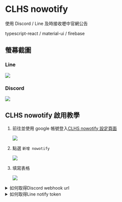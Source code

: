 # CLHS nowotify

使用 Discord / Line 及時接收壢中官網公告

typescript-react / material-ui / firebase

## 螢幕截圖

### Line

![](https://i.imgur.com/po8mLk0.png)

### Discord

![](https://i.imgur.com/Y6nEr9j.pngs)

## CLHS nowotify 啟用教學

1. 前往並使用 google 帳號登入[CLHS nowotify 設定頁面](https://bwsix.github.io/CLHS-nowotify/)

   ![](https://i.imgur.com/ALTdgas.png)

2. 點選 `新增 nowotify`

   ![](https://i.imgur.com/b2ZD4rL.png)

3. 填寫表格

   ![](https://i.imgur.com/1XrN0qZ.png)

<details><summary>如何取得Discord webhook url</summary>

1. 點選 `文字頻道` 旁的 `編輯頻道` 按鈕

   ![](https://i.imgur.com/Owc3iPH.png)

2. 進入 `整合` 頁面

   ![](https://i.imgur.com/lkhlYcB.png)

3. 選擇 `建立 Webhook`  
   \*如果已經有該頻道已經有 Webhook，請選擇 `查看 Webhook` -> `新 Webhook`

   ![](https://i.imgur.com/c7DHmRr.png)

4. 點選 `複製 Webhook 網址`

   ![](https://i.imgur.com/1mKbwQL.png)

5. 繼續完成上方的表格就大功更成了!

</details>

<details><summary>如何取得Line notify token</summary>

1. 前往 Line Notify 設定頁面並登入
   https://notify-bot.line.me/my/  
   \*首次登入會需要在 Line 輸入驗證碼

   ![](https://i.imgur.com/5Wl97MC.png)

2. 點選 `發行權杖`

   ![](https://i.imgur.com/CRRgOEL.png)

3. 完成設定後點選 `發行`  
   \*權杖名稱建議填寫 **CLHS-nowotify**，方便日後辨識

   ![](https://i.imgur.com/3Gd1Eer.png)

4. 點選複製

   ![](https://i.imgur.com/7GGhfjm.png)

5. 繼續完成上方的表格後，依照指示將 "LINE Notify"
   帳號加入群組就完成設定了!

   ![](https://i.imgur.com/CDYEWJ5.png)

</details>
